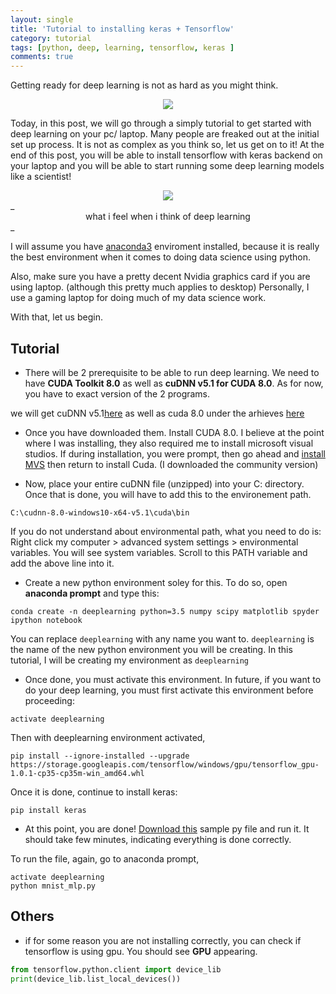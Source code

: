```yaml
---
layout: single
title: 'Tutorial to installing keras + Tensorflow'
category: tutorial
tags: [python, deep, learning, tensorflow, keras ]
comments: true
---
```


Getting ready for deep learning is not as hard as you might think. 

<center><img src = "https://static.wixstatic.com/media/4cd7bf_510a651475a449dcb9eb155537eff38f~mv2.png/v1/fill/w_630,h_366,al_c,usm_0.66_1.00_0.01/4cd7bf_510a651475a449dcb9eb155537eff38f~mv2.png"></center> 

Today, in this post, we will go through a simply tutorial to get started with deep learning on your pc/ laptop. Many people are freaked out at the initial set up process. It is not as complex as you think so, 
let us get on to it! At the end of this post, you will be able to install tensorflow with keras backend on your laptop and you will be able to start running some deep learning models like a scientist! 

<center><img src = "https://pm1.narvii.com/6444/077b1161a0cc5f63905da24884d70a0ce6e6b2ba_hq.jpg"></center>
_<center>what i feel when i think of deep learning</center>_ 

I will assume you have [anaconda3](https://www.anaconda.com/download/) enviroment installed, because it is really the best environment when it comes to doing data science using python. 

Also, make sure you have a pretty decent Nvidia graphics card if you are using laptop. (although this pretty much applies to desktop) Personally, I use a gaming laptop for doing much of my data science work.  

With that, let us begin. 


## Tutorial 

* There will be 2 prerequisite to be able to run deep learning. We need to have **CUDA Toolkit 8.0** as well as **cuDNN v5.1 for CUDA 8.0**. As for now, you have to exact version of the 2 programs. 
 

we will get cuDNN v5.1[here](https://developer.nvidia.com/rdp/cudnn-download) as well as cuda 8.0 under the arhieves [here](https://developer.nvidia.com/cuda-toolkit-archive)

* Once you have downloaded them. Install CUDA 8.0. I believe at the point where I was installing, they also required me to install microsoft visual studios. If during installation, you were prompt, then go ahead and [install MVS](https://www.visualstudio.com/downloads/) then return to install Cuda. (I downloaded the community version) 

* Now, place your entire cuDNN file (unzipped) into your C: directory. Once that is done, you will have to add this to the environement path. 

```
C:\cudnn-8.0-windows10-x64-v5.1\cuda\bin

```

If you do not understand about environmental path, what you need to do is: Right click my computer > advanced system settings > environmental variables. You will see system variables. Scroll to this PATH variable and add the above line into it.

* Create a new python environment soley for this. To do so, open **anaconda prompt** and type this:

```
conda create -n deeplearning python=3.5 numpy scipy matplotlib spyder ipython notebook

```
You can replace `deeplearning` with any name you want to. `deeplearning` is the name of the new python environment you will be creating. In this tutorial, I will be creating my environment as `deeplearning`

* Once done, you must activate this environment. In future, if you want to do your deep learning, you must first activate this environment before proceeding: 

```
activate deeplearning

```

Then with deeplearning environment activated, 

```
pip install --ignore-installed --upgrade https://storage.googleapis.com/tensorflow/windows/gpu/tensorflow_gpu-1.0.1-cp35-cp35m-win_amd64.whl

```

Once it is done, continue to install keras: 

```
pip install keras

```

* At this point, you are done! [Download this](https://github.com/antoniosehk/keras-tensorflow-windows-installation/blob/master/examples/mnist_mlp.py) sample py file and run it. It should take few minutes, indicating everything is done correctly. 

To run the file, again, go to anaconda prompt, 

```
activate deeplearning
python mnist_mlp.py
```

## Others 

* if for some reason you are not installing correctly, you can check if tensorflow is using gpu. You should see **GPU** appearing.  

```python 
from tensorflow.python.client import device_lib
print(device_lib.list_local_devices())
```




